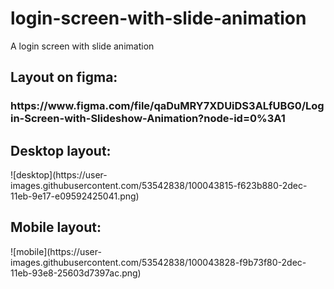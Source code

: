 # login-screen-with-slide-animation
A login screen with slide animation

<h2>Layout on figma:</h2>
<h3>https://www.figma.com/file/qaDuMRY7XDUiDS3ALfUBG0/Login-Screen-with-Slideshow-Animation?node-id=0%3A1</h3>

<h2>Desktop layout:</h2>
![desktop](https://user-images.githubusercontent.com/53542838/100043815-f623b880-2dec-11eb-9e17-e09592425041.png)

<h2>Mobile layout:</h2>
![mobile](https://user-images.githubusercontent.com/53542838/100043828-f9b73f80-2dec-11eb-93e8-25603d7397ac.png)
